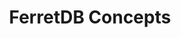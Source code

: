 ---
title: FerretDB Concepts
menu:
  docs_{{ .version }}:
    identifier: fr-concepts-ferretdb
    name: Concepts
    parent: fr-quickstart-ferretdb
    weight: 15
menu_name: docs_{{ .version }}
---